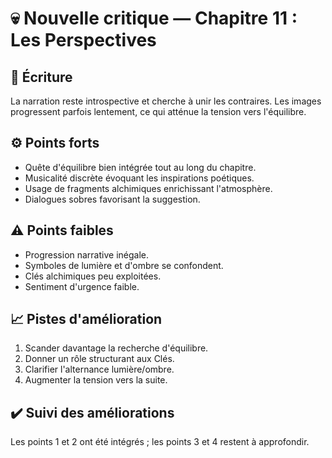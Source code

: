 # 💀 Nouvelle critique — Chapitre 11 : Les Perspectives

## 🧠 Écriture
La narration reste introspective et cherche à unir les contraires. Les images progressent parfois lentement, ce qui atténue la tension vers l'équilibre.

## ⚙️ Points forts
- Quête d'équilibre bien intégrée tout au long du chapitre.
- Musicalité discrète évoquant les inspirations poétiques.
- Usage de fragments alchimiques enrichissant l'atmosphère.
- Dialogues sobres favorisant la suggestion.

## ⚠️ Points faibles
- Progression narrative inégale.
- Symboles de lumière et d'ombre se confondent.
- Clés alchimiques peu exploitées.
- Sentiment d'urgence faible.

## 📈 Pistes d'amélioration
1. Scander davantage la recherche d'équilibre.
2. Donner un rôle structurant aux Clés.
3. Clarifier l'alternance lumière/ombre.
4. Augmenter la tension vers la suite.

## ✔️ Suivi des améliorations
Les points 1 et 2 ont été intégrés ; les points 3 et 4 restent à approfondir.

